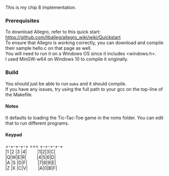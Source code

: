 This is my chip 8 implementation.

### Prerequisites
To download Allegro, refer to this quick start: https://github.com/liballeg/allegro_wiki/wiki/Quickstart  
To ensure that Allegro is working correctly, you can download and compile their sample hello.c on that page as well.  
You will need to run it on a Windows OS since it includes <windows.h>.     
I used MinGW-w64 on Windows 10 to compile it originally.  

### Build
You should just be able to run ```make``` and it should compile.  
If you have any issues, try using the full path to your gcc on the top-line of the Makefile.

#### Notes
It defaults to loading the Tic-Tac-Toe game in the roms folder. You can edit that to run different programs.

#### Keypad  
+-+-+-+-+  ===  +-+-+-+-+  
|1 |2 |3 |4| &emsp; &ensp; |1|2|3|C|  
|Q|W|E|R| &emsp; &ensp; |4|5|6|D|  
|A |S |D|F| &emsp; &ensp; |7|8|9|E|   
|Z |X |C|V| &emsp; &ensp; |A|0|B|F|  